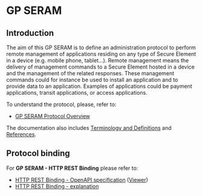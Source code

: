 GP SERAM
========

Introduction
------------

The aim of this GP SERAM is to define an administration protocol to 
perform remote management of applications residing on any type of Secure
Element in a device (e.g. mobile phone, tablet...). Remote management
means the delivery of management commands to a Secure Element hosted in
a device and the management of the related responses. These management
commands could for instance be used to install an application and to
provide data to an application. Examples of applications could be
payment applications, transit applications, or access applications.

To understand the protocol, please, refer to:

* [GP SERAM Protocol Overview](doc/GPSERAM__Overview.md)

The documentation also includes [Terminology and Definitions](doc/GPSERAM__Terminology_And_Definitions.md) and
[References](doc/GPSERAM__References.md).

Protocol binding
----------------

For **GP SERAM - HTTP REST Binding** please refer to:

* [HTTP REST Binding - OpenAPI specification](spec/gpseram.yaml) ([Viewer](https://globalplatform.github.io/SERAM/))
* [HTTP REST Binding - explanation](doc/GPSERAM__HTTP_REST_Binding.md)

